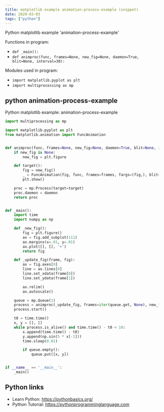 ```yaml
---
title: matplotlib example animation-process-example (snippet)
date: 2020-03-03
tags: ["python"]
---
```

Python matplotlib example 'animation-process-example'

Functions in program: 
* `def _main():`
* `def animproc(func, frames=None, new_fig=None, daemon=True, blit=None, interval=30):`

Modules used in program: 
* `import matplotlib.pyplot as plt`
* `import multiprocessing as mp`

## python animation-process-example

Python matplotlib example: animation-process-example

```python
import multiprocessing as mp

import matplotlib.pyplot as plt
from matplotlib.animation import FuncAnimation


def animproc(func, frames=None, new_fig=None, daemon=True, blit=None, interval=30):
    if new_fig is None:
        new_fig = plt.figure

    def target():
        fig = new_fig()
        _ = FuncAnimation(fig, func, frames=frames, fargs=(fig,), blit=blit, interval=interval)
        plt.show()

    proc = mp.Process(target=target)
    proc.daemon = daemon
    return proc


def _main():
    import time
    import numpy as np

    def _new_fig():
        fig = plt.figure()
        ax = fig.add_subplot(111)
        ax.margins(x=.01, y=.01)
        ax.plot([], [], '+')
        return fig

    def _update_fig(frame, fig):
        ax = fig.axes[0]
        line = ax.lines[0]
        line.set_xdata(frame[0])
        line.set_ydata(frame[1])

        ax.relim()
        ax.autoscale()

    queue = mp.Queue(1)
    process = animproc(_update_fig, frames=iter(queue.get, None), new_fig=_new_fig)
    process.start()

    t0 = time.time()
    x, y = [], []
    while process.is_alive() and time.time() - t0 < 10:
        x.append(time.time() - t0)
        y.append(np.sin(5 * x[-1]))
        time.sleep(0.01)

        if queue.empty():
            queue.put([x, y])


if __name__ == '__main__':
    _main()


```

## Python links

- Learn Python: https://pythonbasics.org/
- Python Tutorial: https://pythonprogramminglanguage.com
